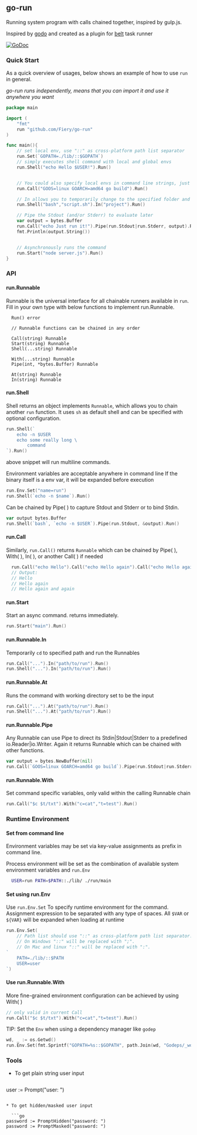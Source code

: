## go-run

Running system program with calls chained together, inspired by gulp.js.

Inspired by [godo](https://godoc.org/github.com/mgutz/godo/v2) and created as a plugin for [belt](https://github.com/Fiery/belt) task runner

[![GoDoc](https://godoc.org/github.com/Fiery/go-run?status.svg)](https://godoc.org/github.com/Fiery/go-run)

### Quick Start

As a quick overview of usages, below shows an example of how to use `run` in general.

*go-run runs independently, means that you can import it and use it anywhere you want*

```go
package main

import (
    "fmt"
    run "github.com/Fiery/go-run"
)

func main(){
    // set local env, use "::" as cross-platform path list separator
    run.Set(`GOPATH=./lib/::$GOPATH`)
    // simply executes shell command with local and global envs
    run.Shell("echo Hello $USER!").Run()


    // You could also specify local envs in command line strings, just as how you type in shell
    run.Call("GOOS=linux GOARCH=amd64 go build").Run()

    // In allows you to temporarily change to the specified folder and run
    run.Shell("bash","script.sh").In("project").Run()

    // Pipe the Stdout (and/or Stderr) to evaluate later
    var output = bytes.Buffer
    run.Call("echo Just run it!").Pipe(run.Stdout|run.Stderr, output).Run()
    fmt.Println(output.String())


    // Asynchronously runs the command
    run.Start("node server.js").Run()
}

```
### API
#### run.Runnable

Runnable is the universal interface for all chainable runners available in `run`.
Fill in your own type with below functions to implement run.Runnable.
```
  Run() error

  // Runnable functions can be chained in any order

  Call(string) Runnable
  Start(string) Runnable
  Shell(...string) Runnable

  With(...string) Runnable
  Pipe(int, *bytes.Buffer) Runnable

  At(string) Runnable
  In(string) Runnable
```


#### run.Shell

Shell returns an object implements `Runnable`, which allows you to chain another `run` function.
It uses `sh` as default shell and can be specified with optional configuration.

```go
run.Shell(`
    echo -n $USER
    echo some really long \
        command
`).Run()
```
above snippet will run multiline commands.

Environment variables are acceptable anywhere in command line
If the binary itself is a env var, it will be expanded before execution

```go
run.Env.Set("name=run")
run.Shell(`echo -n $name`).Run()
```

Can be chained by Pipe( ) to capture Stdout and Stderr or to bind Stdin.

```go
var output bytes.Buffer
run.Shell(`bash`, `echo -n $USER`).Pipe(run.Stdout, &output).Run()
```


#### run.Call

Similarly, `run.Call()` returns `Runnable` which can be chained by Pipe( ), With( ), In( ), or another Call( ) if needed

```go
  run.Call("echo Hello").Call("echo Hello again").Call("echo Hello again and again").Run()
  // Output:
  // Hello
  // Hello again
  // Hello again and again

```



#### run.Start

Start an async command. returns immediately.

```go
run.Start("main").Run()
```

#### run.Runnable.In

Temporarily `cd` to specified path and run the Runnables

```go
run.Call("...").In("path/to/run").Run()
run.Shell("...").In("path/to/run").Run()
```

#### run.Runnable.At

Runs the command with working directory set to be the input

```go
run.Call("...").At("path/to/run").Run()
run.Shell("...").At("path/to/run").Run()
```


#### run.Runnable.Pipe

Any Runnable can use Pipe to direct its Stdin|Stdout|Stderr to a predefined io.Reader|io.Writer. Again it returns Runnable which can be chained with other functions.

```go
var output = bytes.NewBuffer(nil)
run.Call(`GOOS=linux GOARCH=amd64 go build`).Pipe(run.Stdout|run.Stderr, output)
```


#### run.Runnable.With

Set command specific variables, only valid within the calling Runnable chain

```go
run.Call("$c $t/txt").With("c=cat","t=test").Run()
```


### Runtime Environment

#### Set from command line 

Environment variables may be set via key-value assignments as prefix in command line.

Process environment will be set as the combination of available system environment variables and `run.Env`


```sh
  USER=run PATH=$PATH::./lib/ ./run/main
```

#### Set using run.Env

Use `run.Env.Set` To specify runtime environment for the command.
Assignment expression to be separated with any type of spaces.
All `$VAR` or `${VAR}` will be expanded when loading at runtime

```go
run.Env.Set(
    // Path list should use "::" as cross-platform path list separator.
    // On Windows "::" will be replaced with ";".
    // On Mac and linux "::" will be replaced with ":".
`
    PATH=./lib/::$PATH
    USER=user
`)
```

#### Use run.Runnable.With

More fine-grained environment configuration can be achieved by using With( )

```go
// only valid in current Call
run.Call("$c $t/txt").With("c=cat","t=test").Run()
```


TIP: Set the `Env` when using a dependency manager like `godep`

```go
wd, _ := os.Getwd()
run.Env.Set(fmt.Sprintf("GOPATH=%s::$GOPATH", path.Join(wd, "Godeps/_workspace")))
```




### Tools

* To get plain string user input

  ```go
user := Prompt("user: ")
```

* To get hidden/masked user input

  ```go
password := PromptHidden("password: ")
password := PromptMasked("password: ")
```
